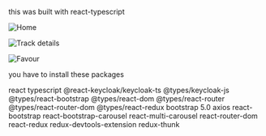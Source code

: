this was built with react-typescript

![Home](https://user-images.githubusercontent.com/53006492/225973728-3aa6bd00-dac3-4f24-9ff2-e8db22bec66b.JPG)

![Track details](https://user-images.githubusercontent.com/53006492/225974287-61b3a074-fa8b-4293-88cc-444c01e4758e.JPG)

![Favour](https://user-images.githubusercontent.com/53006492/225974089-75eb9e40-782c-4b86-b62c-e78242324da8.JPG)

you have to install these packages

react
typescript
@react-keycloak/keycloak-ts
@types/keycloak-js
@types/react-bootstrap
@types/react-dom
@types/react-router
@types/react-router-dom
@types/react-redux
bootstrap 5.0
axios
react-bootstrap
react-bootstrap-carousel
react-multi-carousel
react-router-dom
react-redux
redux-devtools-extension
redux-thunk
